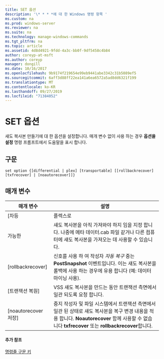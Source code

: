 ```yaml
---
title: SET 옵션
description: '\* * * *에 대 한 Windows 명령 항목 '
ms.custom: na
ms.prod: windows-server
ms.reviewer: na
ms.suite: na
ms.technology: manage-windows-commands
ms.tgt_pltfrm: na
ms.topic: article
ms.assetid: 4d8d4921-9fdd-4a3c-bb0f-9df5458c4b84
author: coreyp-at-msft
ms.author: coreyp
manager: dongill
ms.date: 10/16/2017
ms.openlocfilehash: 9b9174f219654e99eb9441abe3342c31b5089ef5
ms.sourcegitcommit: 6aff3d88ff22ea141a6ea6572a5ad8dd6321f199
ms.translationtype: MT
ms.contentlocale: ko-KR
ms.lasthandoff: 09/27/2019
ms.locfileid: "71384052"
---
```

# <a name="set-option"></a>SET 옵션



섀도 복사본 만들기에 대 한 옵션을 설정합니다. 매개 변수 없이 사용 하는 경우 **옵션을 설정** 명령 프롬프트에서 도움말을 표시 합니다.

## <a name="syntax"></a>구문

```
set option {[differential | plex] [transportable] [[rollbackrecover] [txfrecover] | [noautorecover]]}
```

## <a name="parameters"></a>매개 변수

|     매개 변수     |                                                                                                  설명                                                                                                  |
|-------------------|---------------------------------------------------------------------------------------------------------------------------------------------------------------------------------------------------------------|
|   [차등   |                                                                                                     플렉스로                                                                                                     |
|  가능한  |                       섀도 복사본을 아직 가져와야 하지 임을 지정 합니다. 나중에 메타 데이터.cab 파일 같거나 다른 컴퓨터에 섀도 복사본을 가져오는 데 사용할 수 있습니다.                       |
| [rollbackrecover] |                     신호를 사용 하 여 작성자 *자동 복구* 중는 **PostSnapshot** 이벤트입니다. 이는 섀도 복사본을 롤백에 사용 하는 경우에 유용 합니다 (예: 데이터 마이닝 사용).                      |
|   [트랜잭션 복원]    |                                                               VSS 섀도 복사본을 만드는 동안 트랜잭션 측면에서 일관 되도록 요청 합니다.                                                                |
|  [noautorecover 저장]  | 중지 작성자 및 파일 시스템에서 트랜잭션 측면에서 일관 된 상태로 섀도 복사본을 복구 변경 내용을 적용 합니다. **Noautorecover** 함께 사용할 수 없습니다 **txfrecover** 또는 **rollbackrecover**합니다. |

#### <a name="additional-references"></a>추가 참조

[명령줄 구문 키](command-line-syntax-key.md)
